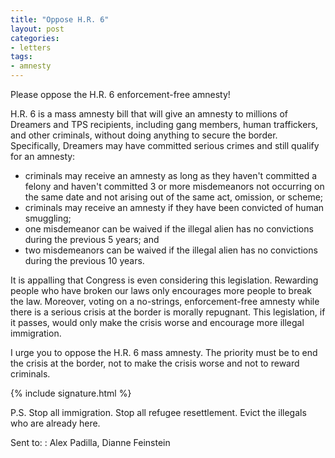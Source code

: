 ```yaml
---
title: "Oppose H.R. 6"
layout: post
categories:
- letters
tags:
- amnesty
---
```


Please oppose the H.R. 6 enforcement-free amnesty!

H.R. 6 is a mass amnesty bill that will give an amnesty to millions of Dreamers and TPS recipients, including gang members, human traffickers, and other criminals, without doing anything to secure the border. Specifically, Dreamers may have committed serious crimes and still qualify for an amnesty:

- criminals may receive an amnesty as long as they haven't committed a felony and haven't committed 3 or more misdemeanors not occurring on the same date and not arising out of the same act, omission, or scheme;
- criminals may receive an amnesty if they have been convicted of human smuggling;
- one misdemeanor can be waived if the illegal alien has no convictions during the previous 5 years; and
- two misdemeanors can be waived if the illegal alien has no convictions during the previous 10 years.

It is appalling that Congress is even considering this legislation. Rewarding people who have broken our laws only encourages more people to break the law. Moreover, voting on a no-strings, enforcement-free amnesty while there is a serious crisis at the border is morally repugnant. This legislation, if it passes, would only make the crisis worse and encourage more illegal immigration.

I urge you to oppose the H.R. 6 mass amnesty. The priority must be to end the crisis at the border, not to make the crisis worse and not to reward criminals.

{% include signature.html %}

P.S. Stop all immigration. Stop all refugee resettlement. Evict the illegals who are already here.

Sent to:
: Alex Padilla, Dianne Feinstein
